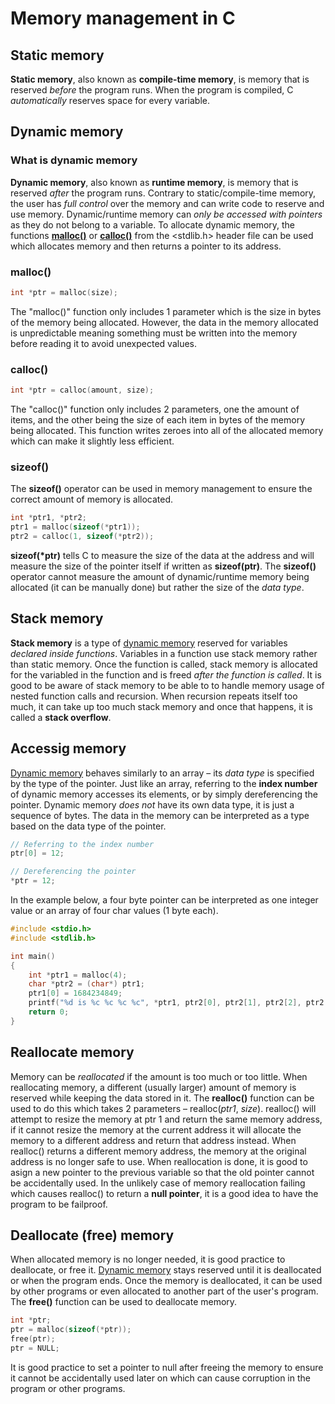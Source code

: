 # Memory management in C
## Static memory
**Static memory**, also known as **compile-time memory**, is memory that is reserved *before* the program runs. When the program is compiled, C *automatically* reserves space for every variable.

## Dynamic memory
### What is dynamic memory
**Dynamic memory**, also known as **runtime memory**, is memory that is reserved *after* the program runs. Contrary to static/compile-time memory, the user has *full control* over the memory and can write code to reserve and use memory. Dynamic/runtime memory can *only be accessed with pointers* as they do not belong to a variable. To allocate dynamic memory, the functions [**malloc()**](#malloc) or [**calloc()**](#calloc) from the <stdlib.h> header file can be used which allocates memory and then returns a pointer to its address.

### malloc()
```c
int *ptr = malloc(size);
```
The "malloc()" function only includes 1 parameter which is the size in bytes of the memory being allocated. However, the data in the memory allocated is unpredictable meaning something must be written into the memory before reading it to avoid unexpected values.

### calloc()
```c
int *ptr = calloc(amount, size);
```
The "calloc()" function only includes 2 parameters, one the amount of items, and the other being the size of each item in bytes of the memory being allocated. This function writes zeroes into all of the allocated memory which can make it slightly less efficient.

### sizeof()
The **sizeof()** operator can be used in memory management to ensure the correct amount of memory is allocated.
```c
int *ptr1, *ptr2;
ptr1 = malloc(sizeof(*ptr1));
ptr2 = calloc(1, sizeof(*ptr2));
```
**sizeof(\*ptr)** tells C to measure the size of the data at the address and will measure the size of the pointer itself if written as **sizeof(ptr)**. The **sizeof()** operator cannot measure the amount of dynamic/runtime memory being allocated (it can be manually done) but rather the size of the *data type*.

## Stack memory
**Stack memory** is a type of [dynamic memory](#dynamic-memory) reserved for variables *declared inside functions*. Variables in a function use  stack memory rather than static memory. Once the function is called, stack memory is allocated for the variabled in the function and is freed *after the function is called*. It is good to be aware of stack memory to be able to to handle memory usage of nested function calls and recursion. When recursion repeats itself too much, it can take up too much stack memory and once that happens, it is called a **stack overflow**.

## Accessig memory
[Dynamic memory](#dynamic-memory) behaves similarly to an array – its *data type* is specified by the type of the pointer. Just like an array, referring to the **index number** of dynamic memory accesses its elements, or by simply dereferencing the pointer. Dynamic memory *does not* have its own data type, it is just a sequence of bytes. The data in the memory can be interpreted as a type based on the data type of the pointer.
```c
// Referring to the index number
ptr[0] = 12;

// Dereferencing the pointer
*ptr = 12;
```
In the example below, a four byte pointer can be interpreted as one integer value or an array of four char values (1 byte each).
```c
#include <stdio.h>
#include <stdlib.h>

int main()
{
    int *ptr1 = malloc(4);
    char *ptr2 = (char*) ptr1;
    ptr1[0] = 1684234849;
    printf("%d is %c %c %c %c", *ptr1, ptr2[0], ptr2[1], ptr2[2], ptr2[3])
    return 0;
}
```

## Reallocate memory
Memory can be *reallocated* if the amount is too much or too little. When reallocating memory, a different (usually larger) amount of memory is reserved while keeping the data stored in it. The **realloc()** function can be used to do this which takes 2 parameters – realloc(*ptr1*, *size*). realloc() will attempt to resize the memory at ptr 1 and return the same memory address, if it cannot resize the memory at the current address it will allocate the memory to a different address and return that address instead. When realloc() returns a different memory address, the memory at the original address is no longer safe to use. When reallocation is done, it is good to asign a new pointer to the previous variable so that the old pointer cannot be accidentally used. In the unlikely case of memory reallocation failing which causes realloc() to return a **null pointer**, it is a good idea to have the program to be failproof.

## Deallocate (free) memory
When allocated memory is no longer needed, it is good practice to deallocate, or free it. [Dynamic memory](#dynamic-memory) stays reserved until it is deallocated or when the program ends. Once the memory is deallocated, it can be used by other programs or even allocated to another part of the user's program. The **free()** function can be used to deallocate memory.
```c
int *ptr;
ptr = malloc(sizeof(*ptr));
free(ptr);
ptr = NULL;
```
It is good practice to set a pointer to null after freeing the memory to ensure it cannot be accidentally used later on which can cause corruption in the program or other programs.
